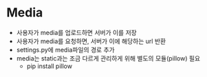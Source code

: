 <h1>Media</h1>

* 사용자가 media를 업로드하면 서버가 이를 저장
* 사용자가 media를 요청하면, 서버가 이에 해당하는 url 반환
* settings.py에 media파일의 경로 추가
* media는 static과는 조금 다르게 관리하게 위해 별도의 모듈(pillow) 필요
  * pip install pillow

